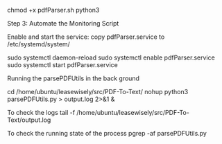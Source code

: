 chmod +x pdfParser.sh
python3 

Step 3: Automate the Monitoring Script

Enable and start the service:
copy pdfParser.service to /etc/systemd/system/

sudo systemctl daemon-reload
sudo systemctl enable pdfParser.service
sudo systemctl start pdfParser.service

Running the parsePDFUtils in the back ground

cd /home/ubuntu/leasewisely/src/PDF-To-Text/
nohup python3 parsePDFUtils.py > output.log 2>&1 &

To check the logs
tail -f /home/ubuntu/leasewisely/src/PDF-To-Text/output.log

To check the running state of the process
pgrep -af parsePDFUtils.py
